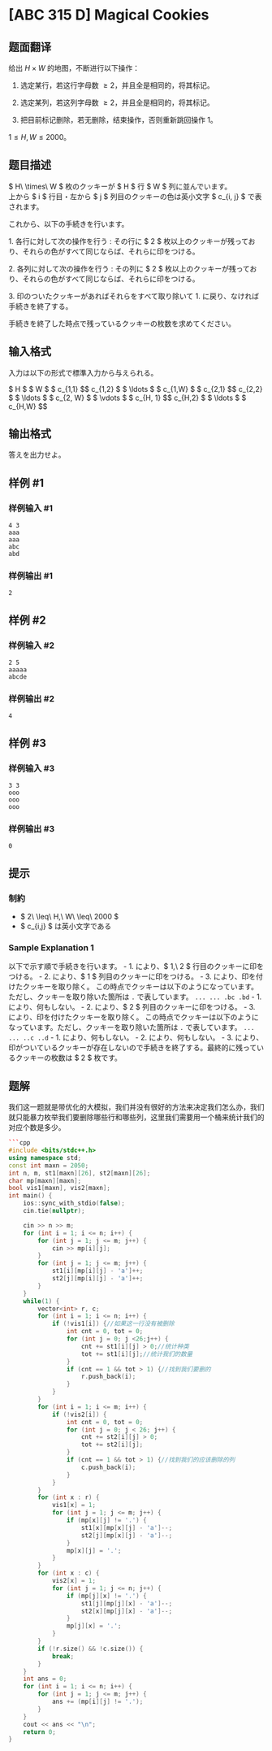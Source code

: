 # [ABC 315 D] Magical Cookies

## 题面翻译

给出 $H \times W$ 的地图，不断进行以下操作：

1. 选定某行，若这行字母数 $\ge 2$，并且全是相同的，将其标记。

1. 选定某列，若这列字母数 $\ge 2$，并且全是相同的，将其标记。

1. 把目前标记删除，若无删除，结束操作，否则重新跳回操作 1。

$1 \le H,W \le 2000$。

## 题目描述

[problemUrl]: https://atcoder.jp/contests/abc315/tasks/abc315_d

$ H\ \times\ W $ 枚のクッキーが $ H $ 行 $ W $ 列に並んでいます。  
上から $ i $ 行目・左から $ j $ 列目のクッキーの色は英小文字 $ c_{i, j} $ で表されます。

これから、以下の手続きを行います。

1\. 各行に対して次の操作を行う : その行に $ 2 $ 枚以上のクッキーが残っており、それらの色がすべて同じならば、それらに印をつける。

2\. 各列に対して次の操作を行う : その列に $ 2 $ 枚以上のクッキーが残っており、それらの色がすべて同じならば、それらに印をつける。

3\. 印のついたクッキーがあればそれらをすべて取り除いて 1. に戻り、なければ手続きを終了する。

手続きを終了した時点で残っているクッキーの枚数を求めてください。

## 输入格式

入力は以下の形式で標準入力から与えられる。

 $ H $ $ W $ $ c_{1,1} $$ c_{1,2} $ $ \ldots $ $ c_{1,W} $ $ c_{2,1} $$ c_{2,2} $ $ \ldots $ $ c_{2, W} $ $ \vdots $ $ c_{H, 1} $$ c_{H,2} $ $ \ldots $ $ c_{H,W} $$

## 输出格式
 
答えを出力せよ。

## 样例 #1

### 样例输入 #1

```
4 3
aaa
aaa
abc
abd
```

### 样例输出 #1

```
2
```

## 样例 #2

### 样例输入 #2

```
2 5
aaaaa
abcde
```

### 样例输出 #2

```
4
```

## 样例 #3

### 样例输入 #3

```
3 3
ooo
ooo
ooo
```

### 样例输出 #3

```
0
```

## 提示

### 制約

- $ 2\ \leq\ H,\ W\ \leq\ 2000 $
- $ c_{i,j} $ は英小文字である

### Sample Explanation 1

以下で示す順で手続きを行います。 - 1. により、$ 1,\ 2 $ 行目のクッキーに印をつける。 - 2. により、$ 1 $ 列目のクッキーに印をつける。 - 3. により、印を付けたクッキーを取り除く。 この時点でクッキーは以下のようになっています。ただし、クッキーを取り除いた箇所は `.` で表しています。 ``` ... ... .bc .bd ``` - 1. により、何もしない。 - 2. により、$ 2 $ 列目のクッキーに印をつける。 - 3. により、印を付けたクッキーを取り除く。 この時点でクッキーは以下のようになっています。ただし、クッキーを取り除いた箇所は `.` で表しています。 ``` ... ... ..c ..d ``` - 1. により、何もしない。 - 2. により、何もしない。 - 3. により、印がついているクッキーが存在しないので手続きを終了する。最終的に残っているクッキーの枚数は $ 2 $ 枚です。

## 题解
我们这一题就是带优化的大模拟，我们并没有很好的方法来决定我们怎么办，我们就只能暴力枚举我们要删除哪些行和哪些列，这里我们需要用一个桶来统计我们的对应个数是多少。
```cpp
```cpp
#include <bits/stdc++.h>
using namespace std;
const int maxn = 2050;
int n, m, st1[maxn][26], st2[maxn][26];
char mp[maxn][maxn];
bool vis1[maxn], vis2[maxn];
int main() {
	ios::sync_with_stdio(false);
	cin.tie(nullptr);

	cin >> n >> m;
	for (int i = 1; i <= n; i++) {
		for (int j = 1; j <= m; j++) {
			cin >> mp[i][j];
		}
		for (int j = 1; j <= m; j++) {
			st1[i][mp[i][j] - 'a']++;
			st2[j][mp[i][j] - 'a']++;
		}
	}
	while(1) {
		vector<int> r, c;
		for (int i = 1; i <= n; i++) {
			if (!vis1[i]) {//如果这一行没有被删除
				int cnt = 0, tot = 0;
				for (int j = 0; j <26;j++) {
					cnt += st1[i][j] > 0;//统计种类
					tot += st1[i][j];//统计我们的数量
				}
				if (cnt == 1 && tot > 1) {//找到我们要删的
					r.push_back(i);
				}
			}
		}
		for (int i = 1; i <= m; i++) {
			if (!vis2[i]) {
				int cnt = 0, tot = 0;
				for (int j = 0; j < 26; j++) {
					cnt += st2[i][j] > 0;
					tot += st2[i][j];
				}
				if (cnt == 1 && tot > 1) {//找到我们的应该删除的列
					c.push_back(i);
				}
			}
		}
		for (int x : r) {
			vis1[x] = 1;
			for (int j = 1; j <= m; j++) {
				if (mp[x][j] != '.') {
					st1[x][mp[x][j] - 'a']--;
					st2[j][mp[x][j] - 'a']--;
				}
				mp[x][j] = '.';
			}
		}
		for (int x : c) {
			vis2[x] = 1;
			for (int j = 1; j <= n; j++) {
				if (mp[j][x] != '.') {
					st1[j][mp[j][x] - 'a']--;
					st2[x][mp[j][x] - 'a']--;
				}
				mp[j][x] = '.';
			}
		}
		if (!r.size() && !c.size()) {
			break;
		}
	}
	int ans = 0;
	for (int i = 1; i <= n; i++) {
		for (int j = 1; j <= m; j++) {
			ans += (mp[i][j] != '.');
		}
	}
	cout << ans << "\n";
	return 0;
}
```
```